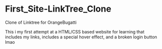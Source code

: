 # First_Site-LinkTree_Clone
Clone of Linktree for OrangeBugatti

This i my first attempt at a HTML/CSS based website for learning that includes my links, includes a special hover effect, and a broken login button lmao
